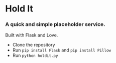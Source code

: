 # Hold It
### A quick and simple placeholder service.

Built with Flask and Love.

* Clone the repository 
* Run `pip install Flask` and `pip install Pillow`
* Run `python holdit.py`
